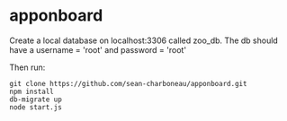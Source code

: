 # apponboard

Create a local database on localhost:3306 called zoo_db.  The db should have a username = 'root' and password = 'root'

Then run:

```
git clone https://github.com/sean-charboneau/apponboard.git
npm install
db-migrate up
node start.js
```
